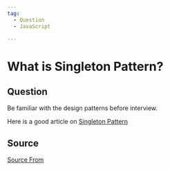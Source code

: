 ```yaml
---
tag:
  - Question
  - JavaScript

---
```

  
# What is Singleton Pattern?

## Question
Be familiar with the design patterns before interview.

Here is a good article on [Singleton Pattern](https://www.dofactory.com/javascript/design-patterns/singleton)




##  Source
[Source From](https://bigfrontend.dev/question/What-is-Singleton-Pattern)

  